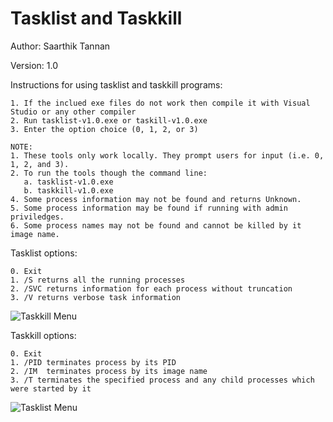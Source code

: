 # Tasklist and Taskkill

Author: Saarthik Tannan

Version: 1.0


Instructions for using tasklist and taskkill programs:
```
1. If the inclued exe files do not work then compile it with Visual Studio or any other compiler
2. Run tasklist-v1.0.exe or taskill-v1.0.exe
3. Enter the option choice (0, 1, 2, or 3)

NOTE:
1. These tools only work locally. They prompt users for input (i.e. 0, 1, 2, and 3).  
2. To run the tools though the command line:
   a. tasklist-v1.0.exe 
   b. taskkill-v1.0.exe
4. Some process information may not be found and returns Unknown.  
5. Some process information may be found if running with admin priviledges.
6. Some process names may not be found and cannot be killed by it image name.
```
Tasklist options:
```
0. Exit
1. /S returns all the running processes
2. /SVC returns information for each process without truncation 
3. /V returns verbose task information
```
![Taskkill Menu](https://user-images.githubusercontent.com/82185592/118516679-8a1f6e80-b704-11eb-9d63-5f3d5572f3bc.jpg)

Taskkill options:
```
0. Exit
1. /PID terminates process by its PID
2. /IM  terminates process by its image name
3. /T terminates the specified process and any child processes which were started by it
```
![Tasklist Menu](https://user-images.githubusercontent.com/82185592/118516716-94da0380-b704-11eb-815a-26cffc094a45.jpg)
